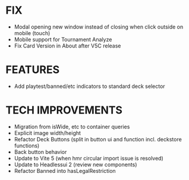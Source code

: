 # FIX
- Modal opening new window instead of closing when click outside on mobile (touch)
- Mobile support for Tournament Analyze
- Fix Card Version in About after V5C release

# FEATURES
- Add playtest/banned/etc indicators to standard deck selector

# TECH IMPROVEMENTS
- Migration from isWide, etc to container queries
- Explicit image width/height
- Refactor Deck Buttons (split in button ui and function incl. deckstore functions)
- Back button behavior
- Update to Vite 5 (when hmr circular import issue is resolved)
- Update to Headlessui 2 (review new components)
- Refactor Banned into hasLegalRestriction
